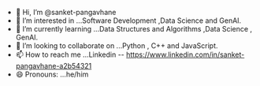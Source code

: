- 👋 Hi, I’m @sanket-pangavhane
- 👀 I’m interested in ...Software Development ,Data Science and GenAI. 
- 🌱 I’m currently learning ...Data Structures and Algorithms ,Data  Science  , GenAI.
- 💞️ I’m looking to collaborate on ...Python , C++ and JavaScript.
- 📫 How to reach me ...Linkedin -- https://www.linkedin.com/in/sanket-pangavhane-a2b54321
- 😄 Pronouns: ...he/him

